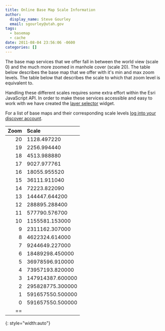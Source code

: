 ```yaml
---
title: Online Base Map Scale Information
author:
  display_name: Steve Gourley
  email: sgourley@utah.gov
tags:
  - basemap
  - cache
date: 2011-08-04 23:56:06 -0600
categories: []
---
```

The base map services that we offer fall in between the world view (scale 0) and the much more zoomed in manhole cover (scale 20). The table below describes the base map that we offer with it's min and max zoom levels. The table below that describes the scale to which that zoom level is equivalent to.

Handling these different scales requires some extra effort within the Esri JavaScript API. In order to make these services accessible and easy to work with we have created the [layer selector](https://www.npmjs.com/package/@agrc/layer-selector) widget.

For a list of base maps and their corresponding scale levels [log into your discover account](https://discover.agrc.utah.gov/layers).

| Zoom | Scale |
|--:|:--|
| 20 | 1128.497220 |
| 19 | 2256.994440 |
| 18 | 4513.988880 |
| 17 | 9027.977761 |
| 16 | 18055.955520 |
| 15 | 36111.911040 |
| 14 | 72223.822090 |
| 13 | 144447.644200 |
| 12 | 288895.288400 |
| 11 | 577790.576700 |
| 10 | 1155581.153000 |
| 9 | 2311162.307000 |
| 8 | 4622324.614000 |
| 7 | 9244649.227000 |
| 6 | 18489298.450000 |
| 5 | 36978596.910000 |
| 4 | 73957193.820000 |
| 3 | 147914387.600000 |
| 2 | 295828775.300000 |
| 1 | 591657550.500000 |
| 0 | 591657550.500000 |
|==
{: style="width:auto"}
